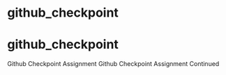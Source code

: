 # github_checkpoint
# github_checkpoint
Github Checkpoint Assignment
Github Checkpoint Assignment Continued
